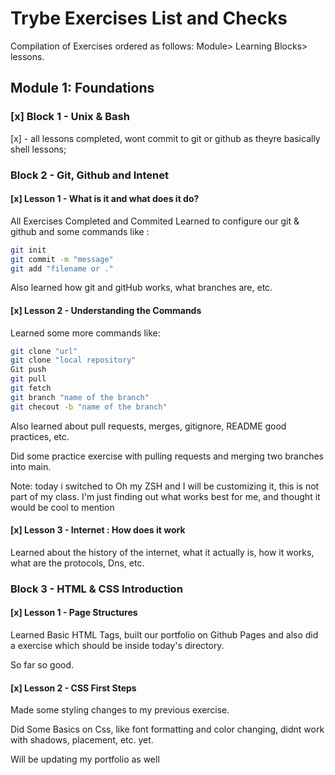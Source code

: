 # Trybe Exercises List and Checks

Compilation of Exercises ordered as follows: Module> Learning Blocks> lessons.

## Module 1: Foundations 

### [x] Block 1 - Unix & Bash

[x] - all lessons completed, wont commit to git or github as theyre basically shell lessons;

### Block 2 - Git, Github and Intenet 

#### [x] Lesson 1 - What is it and what does it do?

All Exercises Completed and Commited Learned to configure our git & github and some commands like :

```sh
git init
git commit -m "message"
git add "filename or ."
```

Also learned how git and gitHub works, what branches are, etc.

#### [x] Lesson 2 - Understanding the Commands

Learned some more commands like:

```sh
git clone "url"
git clone "local repository"
Git push 
git pull
git fetch
git branch "name of the branch"
git checout -b "name of the branch"
```


Also learned about pull requests, merges, gitignore, README good practices, etc.

Did some practice exercise with pulling requests and merging two branches into main. 

 <!---> Note: today i switched to Oh my ZSH and I will be customizing it, this is not part of my class. I'm just finding out what works best for me, and thought it would be cool to mention <!--->


#### [x] Lesson 3 - Internet : How does it work

Learned about the history of the internet, what it actually is, how it works, what are the protocols, Dns, etc. 


### Block 3 - HTML & CSS Introduction

#### [x] Lesson 1 - Page Structures 

Learned Basic HTML Tags, built our portfolio on Github Pages and also did a exercise which should be inside today's directory.

So far so good. 

#### [x] Lesson 2 - CSS First Steps

Made some styling changes to my previous exercise. 

Did Some Basics on Css, like font formatting and color changing, didnt work with shadows, placement, etc. yet. 

Will be updating my portfolio as well
